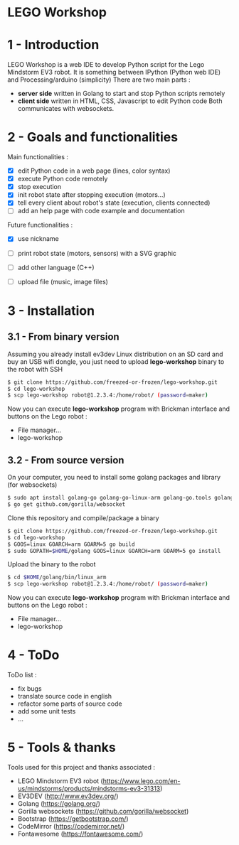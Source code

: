 # LEGO Workshop


1 - Introduction
================
LEGO Workshop is a web IDE to develop Python script for the Lego Mindstorm EV3 robot.
It is something between IPython (Python web IDE) and Processing/arduino (simplicity)
There are two main parts :
  * **server side** written in Golang to start and stop Python scripts remotely
  * **client side** written in HTML, CSS, Javascript to edit Python code
Both communicates with websockets.


2 - Goals and functionalities
=============================
Main functionalities :
  - [x] edit Python code in a web page (lines, color syntax)
  - [x] execute Python code remotely
  - [x] stop execution
  - [X] init robot state after stopping execution (motors...)
  - [x] tell every client about robot's state (execution, clients connected)
  - [ ] add an help page with code example and documentation

Future functionalities :
  - [X] use nickname
  - [ ] print robot state (motors, sensors) with a SVG graphic
  - [ ] add other language (C++)
  - [ ] upload file (music, image files)


3 - Installation
================
3.1 - From binary version
-------------------------
Assuming you already install ev3dev Linux distribution on an SD card and buy
an USB wifi dongle, you just need to upload **lego-workshop** binary to
the robot with SSH
```bash
$ git clone https://github.com/freezed-or-frozen/lego-workshop.git
$ cd lego-workshop
$ scp lego-workshop robot@1.2.3.4:/home/robot/ (password=maker)
```
Now you can execute **lego-workshop** program with Brickman interface and
buttons on the Lego robot :
  * File manager...
  * lego-workshop

3.2 - From source version
-------------------------
On your computer, you need to install some golang packages and library (for websockets)
```bash
$ sudo apt install golang-go golang-go-linux-arm golang-go.tools golang-src
$ go get github.com/gorilla/websocket
```

Clone this repository and compile/package a binary
```bash
$ git clone https://github.com/freezed-or-frozen/lego-workshop.git
$ cd lego-workshop
$ GOOS=linux GOARCH=arm GOARM=5 go build
$ sudo GOPATH=$HOME/golang GOOS=linux GOARCH=arm GOARM=5 go install
```

Upload the binary to the robot
```bash
$ cd $HOME/golang/bin/linux_arm
$ scp lego-workshop robot@1.2.3.4:/home/robot/ (password=maker)
```
Now you can execute **lego-workshop** program with Brickman interface and
buttons on the Lego robot :
  * File manager...
  * lego-workshop


4 - ToDo
========
ToDo list :
  * fix bugs
  * translate source code in english
  * refactor some parts of source code
  * add some unit tests
  * ...


5 - Tools & thanks
==================
Tools used for this project and thanks associated :
  * LEGO Mindstorm EV3 robot (https://www.lego.com/en-us/mindstorms/products/mindstorms-ev3-31313)
  * EV3DEV (http://www.ev3dev.org/)
  * Golang (https://golang.org/)
  * Gorilla websockets (https://github.com/gorilla/websocket)
  * Bootstrap (https://getbootstrap.com/)
  * CodeMirror (https://codemirror.net/)
  * Fontawesome (https://fontawesome.com/)
